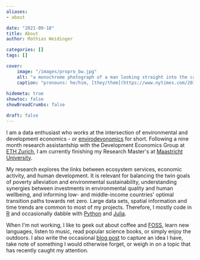 ```yaml
---
aliases:
- about

date: "2021-09-18"
title: About
author: Mathias Weidinger

categories: []
tags: []

cover:
    image: "/images/propro_bw.jpg"
    alt: "a monochrome photograph of a man looking straight into the camera"
    caption: "pronouns: he/him, [they/them](https://www.nytimes.com/2019/07/10/opinion/pronoun-they-gender.html)"
    
hidemeta: true
showtoc: false
showBreadCrumbs: false

draft: false
---
```


I am a data enthusiast who works at the intersection of environmental and development economics - or [envirodevonomics](https://www.aeaweb.org/articles?id=10.1257/jel.53.1.5) for short. Following a nine month research assistantship with the Development Economics Group at [ETH Zurich](https://dec.ethz.ch/), I am currently finishing my Research Master's at [Maastricht University](https://www.maastrichtuniversity.nl/education/master/master-economic-and-financial-research-track-economic-financial-research).

My research explores the links between ecosystem services, economic activity, and human development. It is relevant for balancing the twin goals of poverty alleviation and environmental sustainability, understanding synergies between investments in environmental quality and human wellbeing, and informing low- and middle-income countries' optimal transition paths towards net zero. Large data sets, spatial information and time trends are common to most of my projects. Therefore, I mostly code in [R](https://www.r-project.org/) and occasionally dabble with [Python](https://www.python.org/) and [Julia](https://julialang.org/).


When I'm not working, I like to geek out about coffee and [FOSS](https://en.wikipedia.org/wiki/Free_and_open-source_software), learn new languages, listen to music,  read popular science books, or simply enjoy the outdoors. I also write the occasional [blog post](/post) to capture an idea I have, take note of something I would otherwise forget, or weigh in on a topic that has recently caught my attention.

